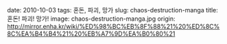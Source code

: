 ﻿date: 2010-10-03
tags: 혼돈, 파괴, 망가
slug: chaos-destruction-manga
title: 혼돈! 파괴! 망가!
image: chaos-destruction-manga.jpg
origin: http://mirror.enha.kr/wiki/%ED%98%BC%EB%8F%88%21%20%ED%8C%8C%EA%B4%B4%21%20%EB%A7%9D%EA%B0%80%21
